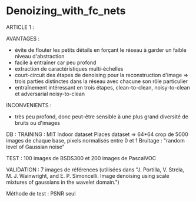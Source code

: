 # Denoizing_with_fc_nets

ARTICLE 1 :

AVANTAGES :
- évite de flouter les petits détails en forçant le réseau à garder un faible niveau d'abstraction
- facile à entraîner car peu profond
- extraction de caractéristiques multi-échelles
- court-circuit des étapes de denoising pour la reconstruction d'image => trois parties distinctes dans la réseau avec chacune son rôle particulier
- entraînement intéressant en trois étapes, clean-to-clean, noisy-to-clean et adversarial noisy-to-clean

INCONVENIENTS :
- très peu profond, donc peut-être sensible à une plus grand diversité de bruits ou d'images

DB :
TRAINING :
MIT Indoor dataset
Places dataset
 => 64*64 crop de 5000 images de chaque base, pixels normalisés entre 0 et 1
Bruitage : "random level of Gaussian noise"

TEST :
100 images de BSDS300 et 200 images de PascalVOC

VALIDATION :
7 images de références (utilisées dans "J. Portilla, V. Strela, M. J. Wainwright, and E. P. Simoncelli. Image denoising using scale mixtures of gaussians in the wavelet domain.")

Méthode de test : PSNR seul
